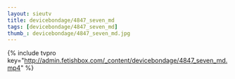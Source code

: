 ```yaml
--- 
layout: sieutv
title: devicebondage/4847_seven_md
tags: [devicebondage/4847_seven_md]
thumb_: devicebondage/4847_seven_md.jpg
---
```

{% include tvpro key="http://admin.fetishbox.com/_content/devicebondage/4847_seven_md.mp4" %} 
